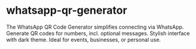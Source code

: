 # whatsapp-qr-generator
The WhatsApp QR Code Generator simplifies connecting via WhatsApp. Generate QR codes for numbers, incl. optional messages. Stylish interface with dark theme. Ideal for events, businesses, or personal use.
